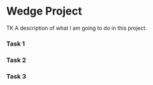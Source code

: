 # Wedge Project

TK A description of what I am going to do in this project.

### Task 1

### Task 2

### Task 3












